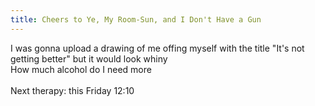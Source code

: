 ```yaml
---
title: Cheers to Ye, My Room-Sun, and I Don't Have a Gun
---
```


I was gonna upload a drawing of me offing myself with the title "It's not getting better" but it would look whiny<br>
How much alcohol do I need more<br>
<br>
Next therapy: this Friday 12:10